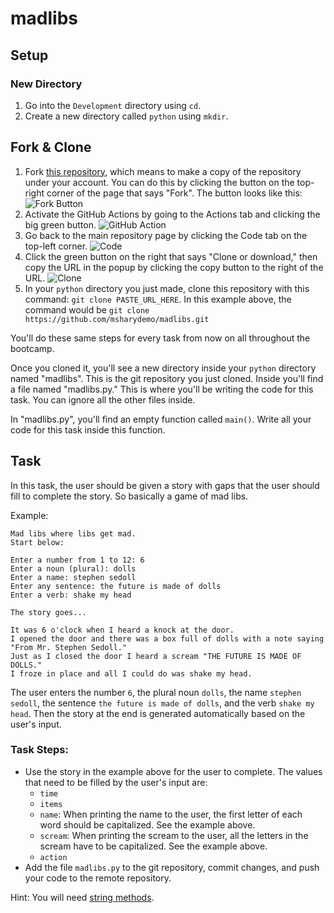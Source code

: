 # madlibs

## Setup

### New Directory

1. Go into the `Development` directory using `cd`.
2. Create a new directory called `python` using `mkdir`.

## Fork & Clone

1. Fork [this repository](https://github.com/JoinCODED/madlibs), which means to make a copy of the repository under your account. You can do this by clicking the button on the top-right corner of the page that says "Fork". The button looks like this:
    ![Fork Button](https://imgur.com/KmH4Fp4.jpg)
2. Activate the GitHub Actions by going to the Actions tab and clicking the big green button.
    ![GitHub Action](https://i.gyazo.com/4ad622c46ce2fdb8ffe4dad63e206d47.gif)
4. Go back to the main repository page by clicking the Code tab on the top-left corner.
    ![Code](https://i.gyazo.com/e666afa70fd87e36cf8a82c24011811f.gif)
5. Click the green button on the right that says "Clone or download," then copy the URL in the popup by clicking the copy button to the right of the URL.
    ![Clone](https://i.gyazo.com/5129e26ff760d6a027a6df253e5f0584.gif)
6. In your `python` directory you just made, clone this repository with this command: `git clone PASTE_URL_HERE`. In this example above, the command would be `git clone https://github.com/msharydemo/madlibs.git`

You'll do these same steps for every task from now on all throughout the bootcamp.

Once you cloned it, you'll see a new directory inside your `python` directory named "madlibs". This is the git repository you just cloned. Inside you'll find a file named "madlibs.py." This is where you'll be writing the code for this task. You can ignore all the other files inside.

In "madlibs.py", you'll find an empty function called `main()`. Write all your code for this task inside this function.

## Task 

In this task, the user should be given a story with gaps that the user should fill to complete the story. So basically a game of mad libs.

Example:
```
Mad libs where libs get mad.
Start below:

Enter a number from 1 to 12: 6
Enter a noun (plural): dolls
Enter a name: stephen sedoll
Enter any sentence: the future is made of dolls
Enter a verb: shake my head

The story goes...

It was 6 o'clock when I heard a knock at the door.
I opened the door and there was a box full of dolls with a note saying "From Mr. Stephen Sedoll."
Just as I closed the door I heard a scream "THE FUTURE IS MADE OF DOLLS."
I froze in place and all I could do was shake my head.
```

The user enters the number `6`, the plural noun `dolls`, the name `stephen sedoll`, the sentence `the future is made of dolls`, and the verb `shake my head`. Then the story at the end is generated automatically based on the user's input.

### Task Steps:

* Use the story in the example above for the user to complete. The values that need to be filled by the user's input are:
    * `time`
    * `items`
    * `name`: When printing the name to the user, the first letter of each word should be capitalized. See the example above.
    * `scream`: When printing the scream to the user, all the letters in the scream have to be capitalized. See the example above.
    * `action`
* Add the file `madlibs.py` to the git repository, commit changes, and push your code to the remote repository.

Hint: You will need [string methods](https://www.w3schools.com/python/python_ref_string.asp).
